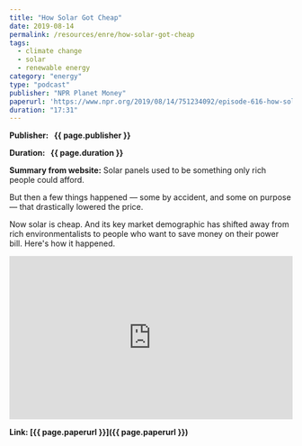```yaml
---
title: "How Solar Got Cheap"
date: 2019-08-14
permalink: /resources/enre/how-solar-got-cheap
tags:
  - climate change
  - solar 
  - renewable energy
category: "energy"
type: "podcast"
publisher: "NPR Planet Money"
paperurl: 'https://www.npr.org/2019/08/14/751234092/episode-616-how-solar-got-cheap'
duration: "17:31"
---
```



**<span class="bold-podcast">Publisher: </span>&nbsp;<span class="text-podcast"> {{ page.publisher }}</span>**

**<span class="bold-podcast">Duration: </span>&nbsp;<span class="text-podcast"> {{ page.duration }}</span>**

**<span class="bold-podcast">Summary from website:</span>**
Solar panels used to be something only rich people could afford.

But then a few things happened — some by accident, and some on purpose — that drastically lowered the price.

Now solar is cheap. And its key market demographic has shifted away from rich environmentalists to people who want to save money on their power bill. Here's how it happened.

<iframe src="https://www.npr.org/player/embed/751234092/751295860" width="100%" height="290" frameborder="0" scrolling="no" title="NPR embedded audio player"></iframe>

**<span class="small-podcast">Link:</span>&nbsp;<span class="links-podcast">[{{ page.paperurl }}]({{ page.paperurl }})</span>**